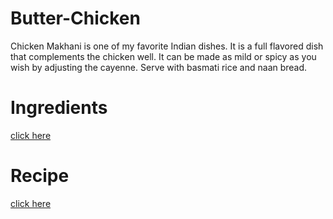 # Butter-Chicken

Chicken Makhani is one of my favorite Indian dishes. It is a full flavored dish that complements the chicken well. It can be made as mild or spicy as you wish by adjusting the cayenne. Serve with basmati rice and naan bread.

# Ingredients

[click here](./ingredients.md#section)
# Recipe

[click here](./recipe.md#section)
